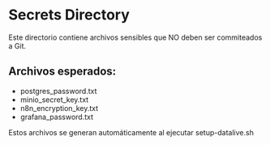 # Secrets Directory

Este directorio contiene archivos sensibles que NO deben ser commiteados a Git.

## Archivos esperados:
- postgres_password.txt
- minio_secret_key.txt
- n8n_encryption_key.txt
- grafana_password.txt

Estos archivos se generan automáticamente al ejecutar setup-datalive.sh

